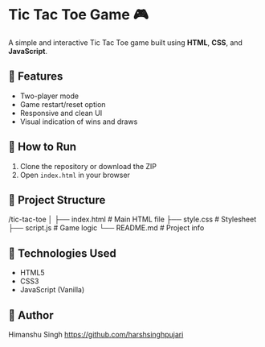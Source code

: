 # Tic Tac Toe Game 🎮

A simple and interactive Tic Tac Toe game built using **HTML**, **CSS**, and **JavaScript**.

## 📌 Features

- Two-player mode
- Game restart/reset option
- Responsive and clean UI
- Visual indication of wins and draws

## 🚀 How to Run

1. Clone the repository or download the ZIP
2. Open `index.html` in your browser

## 📁 Project Structure

/tic-tac-toe
│
├── index.html # Main HTML file
├── style.css # Stylesheet
├── script.js # Game logic
└── README.md # Project info


## 🔧 Technologies Used

- HTML5
- CSS3
- JavaScript (Vanilla)

## 🙌 Author

Himanshu Singh
https://github.com/harshsinghpujari 
